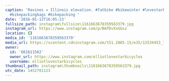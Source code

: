 ```yaml
---
caption: 'Ravines = Illinois elevation. #fatbike #bikewinter #lovestarbicyclebags
  #bikepackingbags #bikepacking '
date: '2016-01-13T16:05:23'
fullsize_path: instagram\fullsize\1161663678359563379.jpg
instagram_url: https://www.instagram.com/p/BAfDvXxGGxz
location: {}
media_id: '1161663678359563379'
media_url: https://scontent.cdninstagram.com/t51.2885-15/e35/12534453_774254039373688_1869928577_n.jpg?ig_cache_key=MTE2MTY2MzY3ODM1OTU2MzM3OQ%3D%3D.2
owner:
  id: '661611562'
  owner_url: https://www.instagram.com/elliotlovestarbicycles
  username: elliotlovestarbicycles
thumbnail_path: instagram\thumbnails\1161663678359563379.jpg
utc_date: 1452701123
---
```

